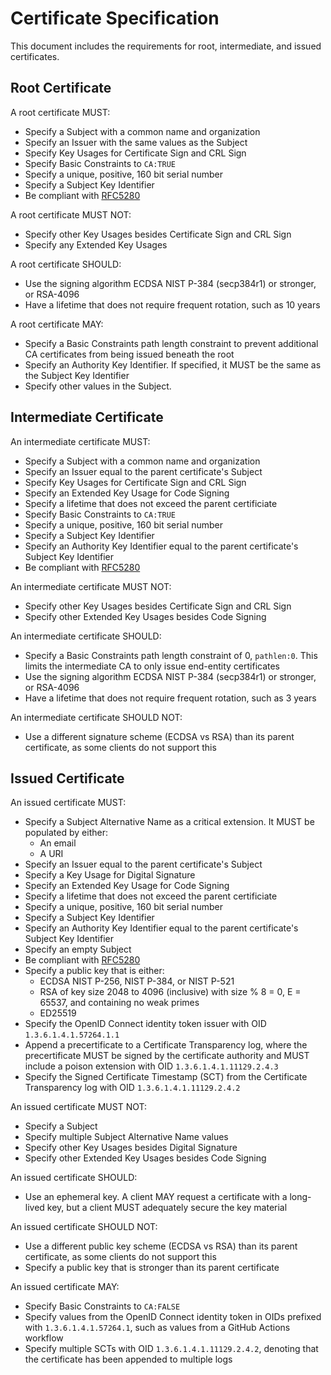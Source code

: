 # Certificate Specification

This document includes the requirements for root, intermediate, and issued certificates.

## Root Certificate

A root certificate MUST:

* Specify a Subject with a common name and organization
* Specify an Issuer with the same values as the Subject
* Specify Key Usages for Certificate Sign and CRL Sign
* Specify Basic Constraints to `CA:TRUE`
* Specify a unique, positive, 160 bit serial number
* Specify a Subject Key Identifier
* Be compliant with [RFC5280](https://datatracker.ietf.org/doc/html/rfc5280)

A root certificate MUST NOT:

* Specify other Key Usages besides Certificate Sign and CRL Sign
* Specify any Extended Key Usages

A root certificate SHOULD:

* Use the signing algorithm ECDSA NIST P-384 (secp384r1) or stronger, or RSA-4096
* Have a lifetime that does not require frequent rotation, such as 10 years

A root certificate MAY:

* Specify a Basic Constraints path length constraint to prevent additional CA certificates
  from being issued beneath the root
* Specify an Authority Key Identifier. If specified, it MUST be the same as the Subject Key Identifier
* Specify other values in the Subject.

## Intermediate Certificate

An intermediate certificate MUST:

* Specify a Subject with a common name and organization
* Specify an Issuer equal to the parent certificate's Subject
* Specify Key Usages for Certificate Sign and CRL Sign
* Specify an Extended Key Usage for Code Signing
* Specify a lifetime that does not exceed the parent certificiate
* Specify Basic Constraints to `CA:TRUE`
* Specify a unique, positive, 160 bit serial number
* Specify a Subject Key Identifier
* Specify an Authority Key Identifier equal to the parent certificate's Subject Key Identifier 
* Be compliant with [RFC5280](https://datatracker.ietf.org/doc/html/rfc5280)

An intermediate certificate MUST NOT:

* Specify other Key Usages besides Certificate Sign and CRL Sign
* Specify other Extended Key Usages besides Code Signing

An intermediate certificate SHOULD:

* Specify a Basic Constraints path length constraint of 0, `pathlen:0`. This limits the intermediate
  CA to only issue end-entity certificates
* Use the signing algorithm ECDSA NIST P-384 (secp384r1) or stronger, or RSA-4096
* Have a lifetime that does not require frequent rotation, such as 3 years

An intermediate certificate SHOULD NOT:

* Use a different signature scheme (ECDSA vs RSA) than its parent certificate, as some clients do not support this

## Issued Certificate

An issued certificate MUST:

* Specify a Subject Alternative Name as a critical extension. It MUST be populated by either:
   * An email
   * A URI
* Specify an Issuer equal to the parent certificate's Subject
* Specify a Key Usage for Digital Signature 
* Specify an Extended Key Usage for Code Signing
* Specify a lifetime that does not exceed the parent certificiate
* Specify a unique, positive, 160 bit serial number
* Specify a Subject Key Identifier
* Specify an Authority Key Identifier equal to the parent certificate's Subject Key Identifier 
* Specify an empty Subject
* Be compliant with [RFC5280](https://datatracker.ietf.org/doc/html/rfc5280)
* Specify a public key that is either:
   * ECDSA NIST P-256, NIST P-384, or NIST P-521
   * RSA of key size 2048 to 4096 (inclusive) with size % 8 = 0, E = 65537, and containing no weak primes
   * ED25519
* Specify the OpenID Connect identity token issuer with OID `1.3.6.1.4.1.57264.1.1`
* Append a precertificate to a Certificate Transparency log, where the precertificate MUST be signed by the certificate authority
  and MUST include a poison extension with OID `1.3.6.1.4.1.11129.2.4.3`
* Specify the Signed Certificate Timestamp (SCT) from the Certificate Transparency log with OID `1.3.6.1.4.1.11129.2.4.2`

An issued certificate MUST NOT:

* Specify a Subject
* Specify multiple Subject Alternative Name values
* Specify other Key Usages besides Digital Signature
* Specify other Extended Key Usages besides Code Signing

An issued certificate SHOULD:

* Use an ephemeral key. A client MAY request a certificate with a long-lived key, but a client MUST
  adequately secure the key material

An issued certificate SHOULD NOT:

* Use a different public key scheme (ECDSA vs RSA) than its parent certificate, as some clients do not support this
* Specify a public key that is stronger than its parent certificate

An issued certificate MAY:

* Specify Basic Constraints to `CA:FALSE`
* Specify values from the OpenID Connect identity token in OIDs prefixed with `1.3.6.1.4.1.57264.1`,
  such as values from a GitHub Actions workflow
* Specify multiple SCTs with OID `1.3.6.1.4.1.11129.2.4.2`, denoting that the certificate has been appended to multiple logs